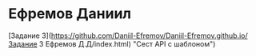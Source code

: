 # Ефремов Даниил

[Задание 3](https://github.com/Daniil-Efremov/Daniil-Efremov.github.io/Задание 3 Ефремов Д.Д/index.html) "Сест API  с шаблоном")  


